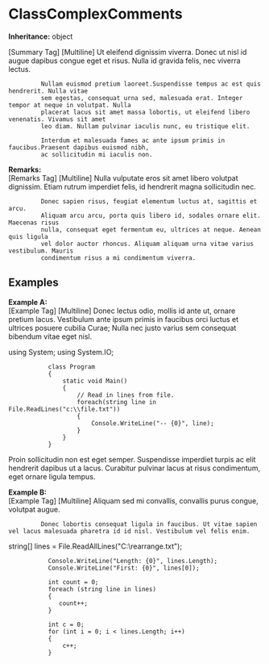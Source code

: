 # ClassComplexComments

**Inheritance:** object  
  
[Summary Tag] [Multiline] Ut eleifend dignissim viverra. Donec ut nisl id augue dapibus 
             congue eget et risus. Nulla id gravida felis, nec viverra lectus. 
             
             Nullam euismod pretium laoreet.Suspendisse tempus ac est quis hendrerit. Nulla vitae 
             sem egestas, consequat urna sed, malesuada erat. Integer tempor at neque in volutpat. Nulla 
             placerat lacus sit amet massa lobortis, ut eleifend libero venenatis. Vivamus sit amet 
             leo diam. Nullam pulvinar iaculis nunc, eu tristique elit. 
             
             Interdum et malesuada fames ac ante ipsum primis in faucibus.Praesent dapibus euismod nibh, 
             ac sollicitudin mi iaculis non.

**Remarks:**  
[Remarks Tag] [Multiline] Nulla vulputate eros sit amet libero volutpat 
             dignissim. Etiam rutrum imperdiet felis, id hendrerit magna sollicitudin 
             nec. 
             
             Donec sapien risus, feugiat elementum luctus at, sagittis et arcu. 
             Aliquam arcu arcu, porta quis libero id, sodales ornare elit. Maecenas risus 
             nulla, consequat eget fermentum eu, ultrices at neque. Aenean quis ligula 
             vel dolor auctor rhoncus. Aliquam aliquam urna vitae varius vestibulum. Mauris 
             condimentum risus a mi condimentum viverra.

## Examples

**Example A:**  
[Example Tag] [Multiline] Donec lectus odio, mollis id ante ut, ornare pretium lacus. Vestibulum ante ipsum primis in faucibus orci luctus et ultrices posuere cubilia Curae; Nulla nec justo varius sem consequat bibendum vitae eget nisl.

 using System;
               using System.IO;
               
               class Program
               {
                   static void Main()
                   {
                       // Read in lines from file.
                       foreach(string line in File.ReadLines("c:\\file.txt"))
                       {
                           Console.WriteLine("-- {0}", line);
                       }
                   }
               }

Proin sollicitudin non est eget semper. Suspendisse imperdiet turpis ac elit hendrerit dapibus ut a lacus. Curabitur pulvinar lacus at risus condimentum, eget ornare ligula tempus.

**Example B:**  
[Example Tag] [Multiline] Aliquam sed mi convallis, convallis purus congue, volutpat augue.
             
             Donec lobortis consequat ligula in faucibus. Ut vitae sapien vel lacus malesuada pharetra id id nisl. Vestibulum vel felis enim.

 string[] lines = File.ReadAllLines("C:\\rearrange.txt");
            
               Console.WriteLine("Length: {0}", lines.Length);
               Console.WriteLine("First: {0}", lines[0]);
            
               int count = 0;
               foreach (string line in lines)
               {
                  count++;
               }
            
               int c = 0;
               for (int i = 0; i < lines.Length; i++)
               {
                   c++;
               }

